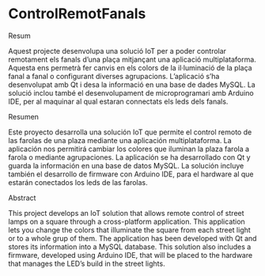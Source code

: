 # ControlRemotFanals

Resum

Aquest projecte desenvolupa una solució IoT per a poder controlar remotament els fanals d’una plaça mitjançant una aplicació multiplataforma.
Aquesta ens permetrà fer canvis en els colors de la il·luminació de la plaça fanal a fanal o configurant diverses agrupacions. 
L’aplicació s’ha desenvolupat amb Qt i desa la informació en una base de dades MySQL. 
La solució inclou també el desenvolupament de microprogramari amb Arduino IDE, per al maquinar al qual estaran connectats els leds dels fanals.


Resumen

Este proyecto desarrolla una solución IoT que permite el control remoto de las farolas de una plaza mediante una aplicación multiplataforma. 
La aplicación nos permitirá cambiar los colores que iluminan la plaza farola a farola o mediante agrupaciones. 
La aplicación se ha desarrollado con Qt y guarda la información en una base de datos MySQL. 
La solución incluye también el desarrollo de firmware con Arduino IDE, para el hardware al que estarán conectados los leds de las farolas.


Abstract

This project develops an IoT solution that allows remote control of street lamps on a square through a cross-platform application. 
This application lets you change the colors that illuminate the square from each street light or to a whole grup of them. 
The application has been developed with Qt and stores its information into a MySQL database. 
This solution also includes a firmware, developed using Arduino IDE, that will be placed to the hardware that manages the LED’s build in the street lights.
